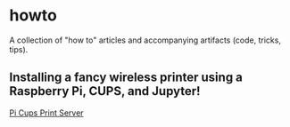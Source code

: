 # howto
A collection of "how to" articles and accompanying artifacts (code, tricks, tips).


## Installing a fancy wireless printer using a Raspberry Pi, CUPS, and Jupyter!

[Pi Cups Print Server]("./pi_cups.md")

